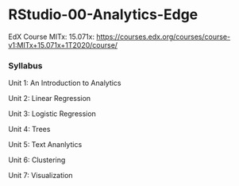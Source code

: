 # RStudio-00-Analytics-Edge
EdX Course MITx: 15.071x: https://courses.edx.org/courses/course-v1:MITx+15.071x+1T2020/course/

### Syllabus

Unit 1: An Introduction to Analytics

Unit 2: Linear Regression

Unit 3: Logistic Regression

Unit 4: Trees

Unit 5: Text Ananlytics

Unit 6: Clustering

Unit 7: Visualization
